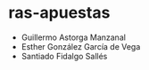 # ras-apuestas

 - Guillermo Astorga Manzanal
 - Esther González García de Vega
 - Santiado Fidalgo Sallés
